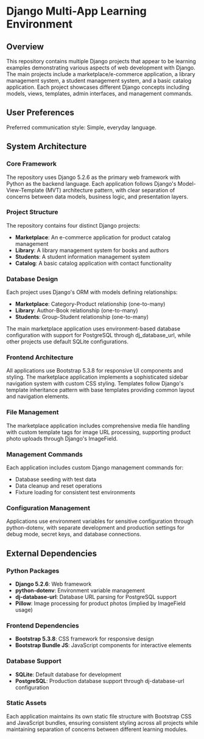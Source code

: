 # Django Multi-App Learning Environment

## Overview

This repository contains multiple Django projects that appear to be learning examples demonstrating various aspects of web development with Django. The main projects include a marketplace/e-commerce application, a library management system, a student management system, and a basic catalog application. Each project showcases different Django concepts including models, views, templates, admin interfaces, and management commands.

## User Preferences

Preferred communication style: Simple, everyday language.

## System Architecture

### Core Framework
The repository uses Django 5.2.6 as the primary web framework with Python as the backend language. Each application follows Django's Model-View-Template (MVT) architecture pattern, with clear separation of concerns between data models, business logic, and presentation layers.

### Project Structure
The repository contains four distinct Django projects:
- **Marketplace**: An e-commerce application for product catalog management
- **Library**: A library management system for books and authors
- **Students**: A student information management system
- **Catalog**: A basic catalog application with contact functionality

### Database Design
Each project uses Django's ORM with models defining relationships:
- **Marketplace**: Category-Product relationship (one-to-many)
- **Library**: Author-Book relationship (one-to-many)
- **Students**: Group-Student relationship (one-to-many)

The main marketplace application uses environment-based database configuration with support for PostgreSQL through dj_database_url, while other projects use default SQLite configurations.

### Frontend Architecture
All applications use Bootstrap 5.3.8 for responsive UI components and styling. The marketplace application implements a sophisticated sidebar navigation system with custom CSS styling. Templates follow Django's template inheritance pattern with base templates providing common layout and navigation elements.

### File Management
The marketplace application includes comprehensive media file handling with custom template tags for image URL processing, supporting product photo uploads through Django's ImageField.

### Management Commands
Each application includes custom Django management commands for:
- Database seeding with test data
- Data cleanup and reset operations
- Fixture loading for consistent test environments

### Configuration Management
Applications use environment variables for sensitive configuration through python-dotenv, with separate development and production settings for debug mode, secret keys, and database connections.

## External Dependencies

### Python Packages
- **Django 5.2.6**: Web framework
- **python-dotenv**: Environment variable management
- **dj-database-url**: Database URL parsing for PostgreSQL support
- **Pillow**: Image processing for product photos (implied by ImageField usage)

### Frontend Dependencies
- **Bootstrap 5.3.8**: CSS framework for responsive design
- **Bootstrap Bundle JS**: JavaScript components for interactive elements

### Database Support
- **SQLite**: Default database for development
- **PostgreSQL**: Production database support through dj-database-url configuration

### Static Assets
Each application maintains its own static file structure with Bootstrap CSS and JavaScript bundles, ensuring consistent styling across all projects while maintaining separation of concerns between different learning modules.